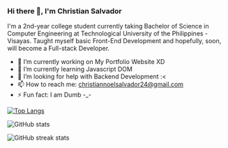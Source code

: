 ### Hi there 👋, I'm Christian Salvador

I'm a 2nd-year college student currently taking Bachelor of Science in Computer Engineering at Technological University of the Philippines - Visayas. Taught myself basic Front-End Development and hopefully, soon, will become a Full-stack Developer. 

- 🔭 I’m currently working on My Portfolio Website XD 
- 🌱 I’m currently learning Javascript DOM 
- 🤔 I’m looking for help with Backend Development :< 
- 📫 How to reach me: christiannoelsalvador24@gmail.com 
- ⚡ Fun fact: I am Dumb -_- 

[![Top Langs](https://github-readme-stats.vercel.app/api/top-langs/?username=chrisffs)](https://github.com/anuraghazra/github-readme-stats)

![GitHub stats](https://github-readme-stats.vercel.app/api?username=chrisffs&&show_icons=true&title_color=00cccc&icon_color=00cccc&text_color=daf7dc&bg_color=252422)  

![GitHub streak stats](https://github-readme-streak-stats.herokuapp.com/?user=chrisffs)  

